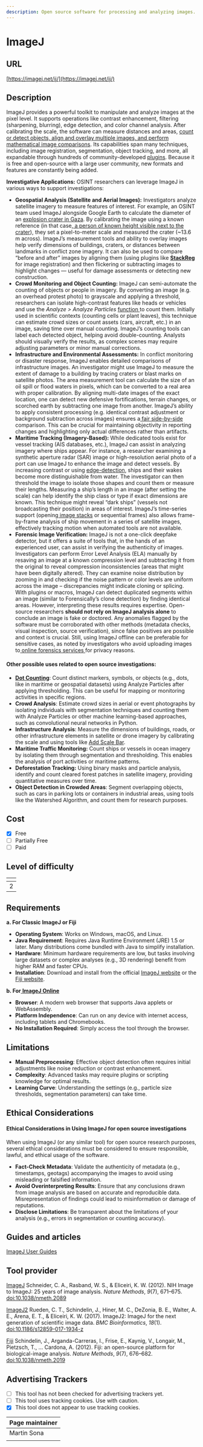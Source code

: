```yaml
---
description: Open source software for processing and analyzing images.
---
```


# ImageJ

## URL

[https://imagej.net/ij/](https://imagej.net/ij/)

## Description

ImageJ provides a powerful toolkit to manipulate and analyze images at the pixel level. It supports operations like contrast enhancement, filtering (sharpening, blurring), edge detection, and color channel analysis. After calibrating the scale, the software can measure distances and areas, [count or detect objects, align and overlay multiple images, and perform mathematical image comparisons​](https://imagej.net/ij/docs/pdfs/Image_Processing_with_ImageJ.pdf). Its capabilities span many techniques, including image registration, segmentation, object tracking, and more​, all expandable through hundreds of community-developed [plugins](https://imagej.net/list-of-extensions)​. Because it is free and open-source with a large user community, new formats and features are constantly being added.

**Investigative Applications:** OSINT researchers can leverage ImageJ in various ways to support investigations:

* **Geospatial Analysis (Satellite and Aerial Images):** Investigators analyze satellite imagery to measure features of interest. For example, an OSINT team used ImageJ alongside Google Earth to calculate the diameter of an [explosion crater in Gaza​](https://thepublicsource.org/al-maghazi-bakery-bombing-gaza). By calibrating the image using a known reference (in that case,[ a person of known height visible next to the crater](https://www.youtube.com/watch?v=c1ml-TGiGLk)), they set a pixel-to-meter scale and measured the crater (\~13.6 m across). ImageJ’s measurement tools and ability to overlay images help verify dimensions of buildings, craters, or distances between landmarks in conflict zone imagery. It can also be used to compare “before and after” images by aligning them (using plugins like [**StackReg** ](https://bigwww.epfl.ch/thevenaz/stackreg/)for image registration) and then flickering or subtracting images to highlight changes — useful for damage assessments or detecting new construction.
* **Crowd Monitoring and Object Counting:** ImageJ can semi-automate the counting of objects or people in imagery. By converting an image (e.g. an overhead protest photo) to grayscale and applying a threshold, researchers can isolate high-contrast features like heads or vehicles and use the _Analyze > Analyze Particles_ [function ](https://edis.ifas.ufl.edu/publication/HS1405)to count them​. Initially used in scientific contexts (counting cells or plant leaves), this technique can estimate crowd sizes or count assets (cars, aircraft, etc.) in an image, saving time over manual counting. ImageJ’s counting tools can label each detected object, helping avoid double-counting​. Analysts should visually verify the results, as complex scenes may require adjusting parameters or minor manual corrections.
* **Infrastructure and Environmental Assessments:** In conflict monitoring or disaster response, ImageJ enables detailed comparisons of infrastructure images. An investigator might use ImageJ to measure the extent of damage to a building by tracing craters or blast marks on satellite photos. The area measurement tool can calculate the size of an oil spill or flood waters in pixels, which can be converted to a real area with proper calibration. By aligning multi-date images of the exact location, one can detect new defensive fortifications, terrain changes, or scorched earth by subtracting one image from another. ImageJ’s ability to apply consistent processing (e.g. identical contrast adjustment or background subtraction across images) ensures a[ fair side-by-side](https://microscopy.arizona.edu/learn/digital-image-ethics) comparison​. This can be crucial for maintaining objectivity in reporting changes and highlighting only actual differences rather than artifacts.
* **Maritime Tracking (Imagery-Based):** While dedicated tools exist for vessel tracking (AIS databases, etc.), ImageJ can assist in analyzing imagery where ships appear. For instance, a researcher examining a synthetic aperture radar (SAR) image or high-resolution aerial photo of a port can use ImageJ to enhance the image and detect vessels. By increasing contrast or using [edge-detection](https://imagej.net/ij/plugins/canny/index.html), ships and their wakes become more distinguishable from water. The investigator can then threshold the image to isolate those shapes and count them or measure their lengths. Measuring a ship’s length in an image (after setting the scale) can help identify the ship class or type if exact dimensions are known. This technique might reveal “dark ships” (vessels not broadcasting their position) in areas of interest. ImageJ’s time-series support (opening[ image stacks](https://serc.carleton.edu/earth_analysis/image_analysis/introduction/day_2_part_2.html) or sequential frames) also allows frame-by-frame analysis of ship movement in a series of satellite images, effectively tracking motion when automated tools are not available.
* **Forensic Image Verification:** ImageJ is not a one-click deepfake detector, but it offers a suite of tools that, in the hands of an experienced user, can assist in verifying the authenticity of images. Investigators can perform Error Level Analysis (ELA) manually by resaving an image at a known compression level and subtracting it from the original to reveal compression inconsistencies (areas that might have been digitally altered). They can examine noise distribution by zooming in and checking if the noise pattern or color levels are uniform across the image – discrepancies might indicate cloning or splicing. With plugins or macros, ImageJ can detect duplicated segments within an image (similar to Forensically’s clone detection) by finding identical areas. However, interpreting these results requires expertise. Open-source researchers **should not rely on ImageJ analysis alone** to conclude an image is fake or doctored​. Any anomalies flagged by the software must be corroborated with other methods (metadata checks, visual inspection, source verification), since false positives are possible and context is crucial. Still, using ImageJ offline can be preferable for sensitive cases, as noted by investigators who avoid uploading images to[ online forensics services ](https://bellingcat.gitbook.io/toolkit/more/all-tools/forensically)for privacy reasons.

#### Other possible uses related to open source investigations:

* [**Dot Counting**](https://imagej.net/imaging/particle-analysis): Count distinct markers, symbols, or objects (e.g., dots, like in maritime or geospatial datasets) using Analyze Particles after applying thresholding. This can be useful for mapping or monitoring activities in specific regions.
* **Crowd Analysis**: Estimate crowd sizes in aerial or event photographs by isolating individuals with segmentation techniques and counting them with Analyze Particles or other machine learning-based approaches, such as convolutional neural networks in Python.&#x20;
* **Infrastructure Analysis**: Measure the dimensions of buildings, roads, or other infrastructure elements in satellite or drone imagery by calibrating the scale and using tools like [Add Scale Bar](https://kaplinskylab.domains.swarthmore.edu/scalebar.htm).
* **Maritime Traffic Monitoring:** Count ships or vessels in ocean imagery by isolating them through segmentation and thresholding. This enables the analysis of port activities or maritime patterns.
* **Deforestation Tracking:** Using binary masks and particle analysis, identify and count cleared forest patches in satellite imagery, providing quantitative measures over time.
* **Object Detection in Crowded Areas**: Segment overlapping objects, such as cars in parking lots or containers in industrial areas, using tools like the Watershed Algorithm, and count them for research purposes.

## Cost

* [x] Free
* [ ] Partially Free
* [ ] Paid

## Level of difficulty

<table><thead><tr><th data-type="rating" data-max="5"></th></tr></thead><tbody><tr><td>2</td></tr></tbody></table>

## Requirements

**a. For Classic ImageJ or Fiji**

* **Operating System**: Works on Windows, macOS, and Linux.
* **Java Requirement**: Requires Java Runtime Environment (JRE) 1.5 or later. Many distributions come bundled with Java to simplify installation.
* **Hardware**: Minimum hardware requirements are low, but tasks involving large datasets or complex analyses (e.g., 3D rendering) benefit from higher RAM and faster CPUs.
* **Installation**: Download and install from the official [ImageJ website](https://imagej.net/ij/) or the [Fiji website](https://fiji.sc/).

**b. For**[ **ImageJ Online**](https://ij.imjoy.io/)

* **Browser**: A modern web browser that supports Java applets or WebAssembly.
* **Platform Independence**: Can run on any device with internet access, including tablets and Chromebooks.
* **No Installation Required**: Simply access the tool through the browser.

## Limitations

* **Manual Preprocessing**: Effective object detection often requires initial adjustments like noise reduction or contrast enhancement.
* **Complexity**: Advanced tasks may require plugins or scripting knowledge for optimal results.
* **Learning Curve**: Understanding the settings (e.g., particle size thresholds, segmentation parameters) can take time.

## Ethical Considerations

#### Ethical Considerations in Using ImageJ for open source investigations

When using ImageJ (or any similar tool) for open source research purposes, several ethical considerations must be considered to ensure responsible, lawful, and ethical usage of the software.

* **Fact-Check Metadata**: Validate the authenticity of metadata (e.g., timestamps, geotags) accompanying the images to avoid using misleading or falsified information.
* **Avoid Overinterpreting Results**: Ensure that any conclusions drawn from image analysis are based on accurate and reproducible data. Misrepresentation of findings could lead to misinformation or damage of reputations.
* **Disclose Limitations**: Be transparent about the limitations of your analysis (e.g., errors in segmentation or counting accuracy).

## Guides and articles

[ImageJ User Guides](https://imagej.net/learn/user-guides)

## Tool provider

[ImageJ](https://imagej.net/software/imagej) Schneider, C. A., Rasband, W. S., & Eliceiri, K. W. (2012). NIH Image to ImageJ: 25 years of image analysis. _Nature Methods_, _9_(7), 671–675.[ doi:10.1038/nmeth.2089](https://doi.org/10.1038/nmeth.2089)

[ImageJ2](https://imagej.net/software/imagej2) Rueden, C. T., Schindelin, J., Hiner, M. C., DeZonia, B. E., Walter, A. E., Arena, E. T., & Eliceiri, K. W. (2017). ImageJ2: ImageJ for the next generation of scientific image data. _BMC Bioinformatics_, _18_(1).[ doi:10.1186/s12859-017-1934-z](https://doi.org/10.1186/s12859-017-1934-z)

[Fiji](https://imagej.net/software/fiji) Schindelin, J., Arganda-Carreras, I., Frise, E., Kaynig, V., Longair, M., Pietzsch, T., … Cardona, A. (2012). Fiji: an open-source platform for biological-image analysis. _Nature Methods_, _9_(7), 676–682.[ doi:10.1038/nmeth.2019](https://doi.org/10.1038/nmeth.2019)

## Advertising Trackers

* [ ] This tool has not been checked for advertising trackers yet.
* [ ] This tool uses tracking cookies. Use with caution.
* [x] This tool does not appear to use tracking cookies.

| Page maintainer |
| --------------- |
| Martin Sona     |
|                 |
